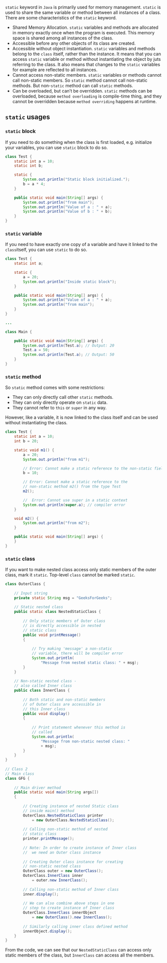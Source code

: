 `static` keyword in `Java` is primarily used for memory management. `static` is used to share the same variable or method between all instances of a class. There are some characteristics of the `static` keyword.

- Shared Memory Allocation. `static` variables and methods are allocated in memory exactly once when the program is executed. This memory space is shared among all instances of the class.
- Accessible before any other objects of its class are created.
- Accessible without object instantiation. `static` variables and methods belong to the `class` itself, rather than the instance. It means that you can access `static` variable or method without instantiating the object by juts referring to the class. It also means that changes to the `static` variables for example are reflected to all instances.
- Cannot access non-static members. `static` variables or methods cannot call non-static members. So `static` method cannot call non-static methods. But non-`static` method can call `static` methods.
- Can be overloaded, but can’t be overridden. `static` methods can be overloaded, because `method overloading` is compile-time thing, and they cannot be overridden because `method overriding` happens at runtime.

## `static` usages

### `static` block

If you need to do something when the class is first loaded, e.g. initialize your variables, you can use `static` block to do so.

```java
class Test {
    static int a = 10;
    static int b;

    static {
        System.out.println("Static block initialized.");
        b = a * 4;
    }

    public static void main(String[] args) {
        System.out.println("from main");
        System.out.println("Value of a : " + a);
        System.out.println("Value of b : " + b);
    }
}
```

### `static` variable

If you need to have exactly one copy of a variable and have it linked to the `class`itself, you can use `static` to do so.

```java
class Test {
    static int a;

    static {
        a = 20;
        System.out.println("Inside static block");
    }

    public static void main(String[] args) {
        System.out.println("Value of a : " + a);
        System.out.println("from main");
    }
}

...

class Main {

    public static void main(String[] args) {
        System.out.println(Test.a); // Output: 20
        Test.a = 50;
        System.out.println(Test.a); // Output: 50
    }
}
```

### `static` method

So `static` method comes with some restrictions:

- They can only directly call other `static` methods.
- They can only directly operate on `static` data.
- They cannot refer to `this` or `super` in any way.

However, like a variable, it is now linked to the class itself and can be used without instantiating the class.

```java
class Test {
    static int a = 10;
    int b = 20;

    static void m1() {
        a = 20;
        System.out.println("from m1");

        // Error: Cannot make a static reference to the non-static field b
        b = 10; 

        // Error: Cannot make a static reference to the
        // non-static method m2() from the type Test
        m2();

        //  Error: Cannot use super in a static context
        System.out.println(super.a); // compiler error
    }

    void m2() {
        System.out.println("from m2");
    }

    public static void main(String[] args) {
    }
}
```

### `static` class

If you want to make nested class access only static members of the outer class, mark it `static`. Top-level `class` cannot be marked `static`.

```java
class OuterClass {
 
    // Input string
    private static String msg = "GeeksForGeeks";
 
    // Static nested class
    public static class NestedStaticClass {
 
        // Only static members of Outer class
        // is directly accessible in nested
        // static class
        public void printMessage()
        {
 
            // Try making 'message' a non-static
            // variable, there will be compiler error
            System.out.println(
                "Message from nested static class: " + msg);
        }
    }
 
    // Non-static nested class -
    // also called Inner class
    public class InnerClass {
 
        // Both static and non-static members
        // of Outer class are accessible in
        // this Inner class
        public void display()
        {
 
            // Print statement whenever this method is
            // called
            System.out.println(
                "Message from non-static nested class: "
                + msg);
        }
    }
}
 
// Class 2
// Main class
class GFG {
 
    // Main driver method
    public static void main(String args[])
    {
 
        // Creating instance of nested Static class
        // inside main() method
        OuterClass.NestedStaticClass printer
            = new OuterClass.NestedStaticClass();
 
        // Calling non-static method of nested
        // static class
        printer.printMessage();
 
        // Note: In order to create instance of Inner class
        //  we need an Outer class instance
 
        // Creating Outer class instance for creating
        // non-static nested class
        OuterClass outer = new OuterClass();
        OuterClass.InnerClass inner
            = outer.new InnerClass();
 
        // Calling non-static method of Inner class
        inner.display();
 
        // We can also combine above steps in one
        // step to create instance of Inner class
        OuterClass.InnerClass innerObject
            = new OuterClass().new InnerClass();
 
        // Similarly calling inner class defined method
        innerObject.display();
    }
}
```

From the code, we can see that our `NestedStaticClass` can access only static members of the class, but `InnerClass` can access all the members.